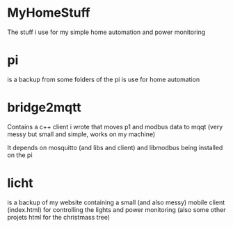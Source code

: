 # MyHomeStuff
The stuff i use for my simple home automation and power monitoring

# pi 
is a backup from some folders of the pi is use for home automation
# bridge2mqtt 
Contains a c++ client i wrote that moves p1 and modbus data to mqqt (very messy but small and simple, works on my machine)

It depends on mosquitto (and libs and client) and libmodbus being installed on the pi

# licht 
is a backup of my website containing a small (and also messy) mobile client (index.html) for controlling the lights and power monitoring (also some other projets html for the christmass tree)
